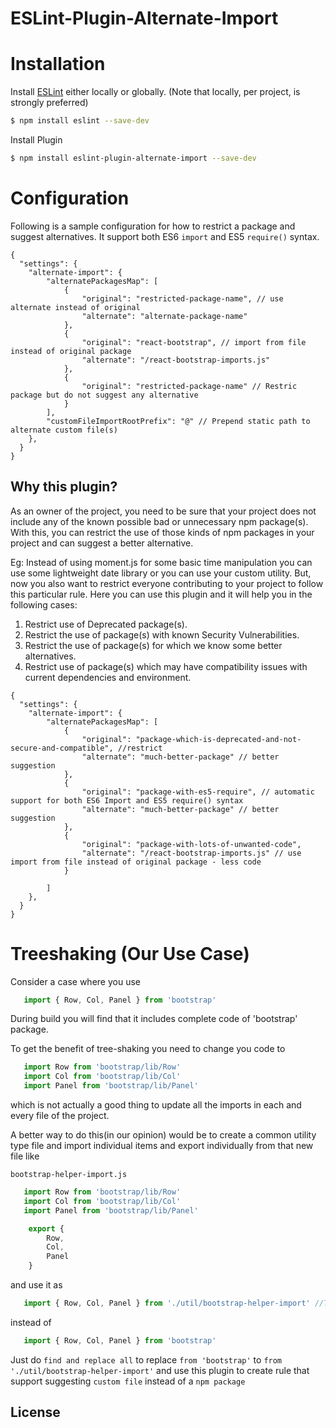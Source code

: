 ESLint-Plugin-Alternate-Import
===============================

# Installation

Install [ESLint](https://www.github.com/eslint/eslint) either locally or globally. (Note that locally, per project, is strongly preferred)

```sh
$ npm install eslint --save-dev
```

Install Plugin

```sh
$ npm install eslint-plugin-alternate-import --save-dev
```

# Configuration

Following is a sample configuration for how to restrict a package and suggest alternatives. It support both ES6 `import` and ES5 `require()` syntax.


```json5
{
  "settings": {
    "alternate-import": {
        "alternatePackagesMap": [
            {
                "original": "restricted-package-name", // use alternate instead of original
                "alternate": "alternate-package-name"
            },
            {
                "original": "react-bootstrap", // import from file instead of original package
                "alternate": "/react-bootstrap-imports.js"
            },
            {
                "original": "restricted-package-name" // Restric package but do not suggest any alternative
            }
        ],
        "customFileImportRootPrefix": "@" // Prepend static path to alternate custom file(s) 
    },
  }
}
```


## Why this plugin?

As an owner of the project, you need to be sure that your project does not include any of the known possible bad or unnecessary npm package(s). With this, you can restrict the use of those kinds of npm packages in your project and can suggest a better alternative.

Eg: Instead of using moment.js for some basic time manipulation you can use some lightweight date library or you can use your custom utility. But, now you also want to restrict everyone contributing to your project to follow this particular rule. Here you can use this plugin and it will help you in the following cases:

1. Restrict use of Deprecated package(s).
2. Restrict the use of package(s) with known Security Vulnerabilities.
3. Restrict the use of package(s) for which we know some better alternatives.
4. Restrict use of package(s) which may have compatibility issues with current dependencies and environment.

```json5
{
  "settings": {
    "alternate-import": {
        "alternatePackagesMap": [
            {
                "original": "package-which-is-deprecated-and-not-secure-and-compatible", //restrict
                "alternate": "much-better-package" // better suggestion
            },
            {
                "original": "package-with-es5-require", // automatic support for both ES6 Import and ES5 require() syntax
                "alternate": "much-better-package" // better suggestion
            },
            {
                "original": "package-with-lots-of-unwanted-code",
                "alternate": "/react-bootstrap-imports.js" // use import from file instead of original package - less code
            }

        ]
    },
  }
}
```


# Treeshaking (Our Use Case)

Consider a case where you use 
```js
   import { Row, Col, Panel } from 'bootstrap'
```

During build you will find that it includes complete code of 'bootstrap' package.

To get the benefit of tree-shaking you need to change you code to

```js
   import Row from 'bootstrap/lib/Row'
   import Col from 'bootstrap/lib/Col'
   import Panel from 'bootstrap/lib/Panel'
```
which is not actually a good thing to update all the imports in each and every file of the project.

A better way to do this(in our opinion) would be to create a common utility type file and import individual items and export individually from that new file like

`bootstrap-helper-import.js`

```js
   import Row from 'bootstrap/lib/Row'
   import Col from 'bootstrap/lib/Col'
   import Panel from 'bootstrap/lib/Panel'

    export {
        Row,
        Col,
        Panel
    }
```
and use it as

```js
   import { Row, Col, Panel } from './util/bootstrap-helper-import' //This will tree-shake
```
instead of

```js
   import { Row, Col, Panel } from 'bootstrap'
```

Just do `find and replace all` to replace `from 'bootstrap'` to `from './util/bootstrap-helper-import'` and use this plugin to create rule that support suggesting `custom file` instead of a `npm package`


## License
